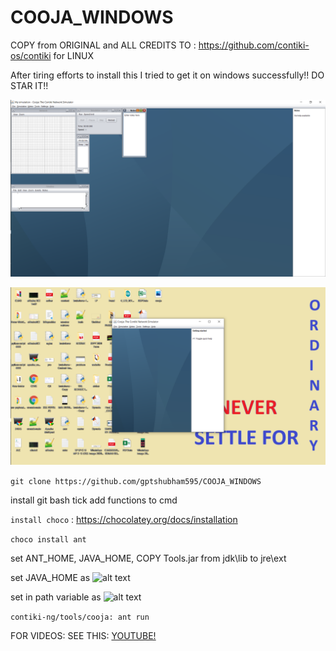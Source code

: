 # COOJA_WINDOWS
COPY from ORIGINAL and ALL CREDITS TO : https://github.com/contiki-os/contiki for LINUX

After tiring efforts to install this I tried to get it on windows successfully!! DO STAR IT!!

 ![alt text](https://github.com/gptshubham595/COOJA_WINDOWS/blob/main/cooja2.png)
 
 ![alt text](https://github.com/gptshubham595/COOJA_WINDOWS/blob/main/cooja.png)


```git clone https://github.com/gptshubham595/COOJA_WINDOWS```

install git bash tick add functions to cmd

```install choco``` : https://chocolatey.org/docs/installation

```choco install ant```

set ANT_HOME, JAVA_HOME, COPY Tools.jar from jdk\lib to jre\ext

set JAVA_HOME as ![alt text](https://github.com/gptshubham595/COOJA_WINDOWS/blob/main/1.png)

set in path variable as ![alt text](https://github.com/gptshubham595/COOJA_WINDOWS/blob/main/2.jpg)


```contiki-ng/tools/cooja: ant run```

FOR VIDEOS:
SEE THIS:  [YOUTUBE!](https://youtu.be/X_6z1PHjBIE)

